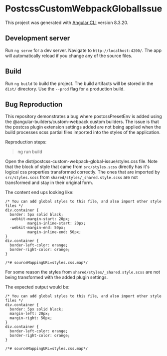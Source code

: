 # PostcssCustomWebpackGlobalIssue

This project was generated with [Angular CLI](https://github.com/angular/angular-cli) version 8.3.20.

## Development server

Run `ng serve` for a dev server. Navigate to `http://localhost:4200/`. The app will automatically reload if you change any of the source files.

## Build

Run `ng build` to build the project. The build artifacts will be stored in the `dist/` directory. Use the `--prod` flag for a production build.

## Bug Reproduction

This repository demonstrates a bug where postcssPresetEnv is added using the @angular-builders/custom-webpack custom builders.  The issue is that the postcss plugin extension settings added are not being applied when the build processes scss partial files imported into the styles of the application.

Reproduction steps:

> ng run build

Open the dist/postcss-custom-webpack-global-issue/styles.css file. Note that the block of style that came from `src/styles.scss` directly has it's logical css properties transformed correctly.  The ones that are imported by `src/styles.scss` from `shared/styles/_shared.style.scss` are not transformed and stay in their original form.

The content end ups looking like:

```
/* You can add global styles to this file, and also import other style files */
div.container {
  border: 5px solid black;
  -webkit-margin-start: 20px;
          margin-inline-start: 20px;
  -webkit-margin-end: 50px;
          margin-inline-end: 50px;
}
div.container {
  border-left-color: orange;
  border-right-color: orange;
}

/*# sourceMappingURL=styles.css.map*/
```

For some reason the styles from `shared/styles/_shared.style.scss` are not being transformed with the added plugin settings.

The expected output would be:

```
/* You can add global styles to this file, and also import other style files */
div.container {
  border: 5px solid black;
  margin-left: 20px;
  margin-right: 50px;
}
div.container {
  border-left-color: orange;
  border-right-color: orange;
}

/*# sourceMappingURL=styles.css.map*/
```

